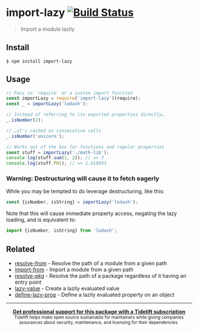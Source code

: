 # import-lazy [![Build Status](https://travis-ci.org/sindresorhus/import-lazy.svg?branch=master)](https://travis-ci.org/sindresorhus/import-lazy)

> Import a module lazily


## Install

```
$ npm install import-lazy
```


## Usage

```js
// Pass in `require` or a custom import function
const importLazy = require('import-lazy')(require);
const _ = importLazy('lodash');

// Instead of referring to its exported properties directly…
_.isNumber(2);

// …it's cached on consecutive calls
_.isNumber('unicorn');

// Works out of the box for functions and regular properties
const stuff = importLazy('./math-lib');
console.log(stuff.sum(1, 2)); // => 3
console.log(stuff.PHI); // => 1.618033
```

### Warning: Destructuring will cause it to fetch eagerly

While you may be tempted to do leverage destructuring, like this:

```js
const {isNumber, isString} = importLazy('lodash');
```

Note that this will cause immediate property access, negating the lazy loading, and is equivalent to:

```js
import {isNumber, isString} from 'lodash';
```

## Related

- [resolve-from](https://github.com/sindresorhus/resolve-from) - Resolve the path of a module from a given path
- [import-from](https://github.com/sindresorhus/import-from) - Import a module from a given path
- [resolve-pkg](https://github.com/sindresorhus/resolve-pkg) - Resolve the path of a package regardless of it having an entry point
- [lazy-value](https://github.com/sindresorhus/lazy-value) - Create a lazily evaluated value
- [define-lazy-prop](https://github.com/sindresorhus/define-lazy-prop) - Define a lazily evaluated property on an object


---

<div align="center">
	<b>
		<a href="https://tidelift.com/subscription/pkg/npm-import-lazy?utm_source=npm-import-lazy&utm_medium=referral&utm_campaign=readme">Get professional support for this package with a Tidelift subscription</a>
	</b>
	<br>
	<sub>
		Tidelift helps make open source sustainable for maintainers while giving companies<br>assurances about security, maintenance, and licensing for their dependencies.
	</sub>
</div>
